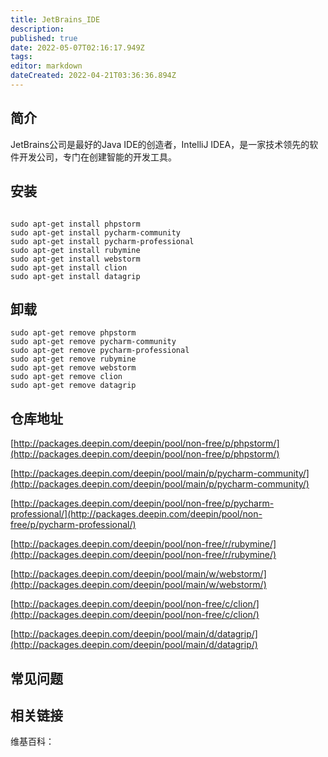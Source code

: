 ```yaml
---
title: JetBrains_IDE
description: 
published: true
date: 2022-05-07T02:16:17.949Z
tags: 
editor: markdown
dateCreated: 2022-04-21T03:36:36.894Z
---
```


## 简介

JetBrains公司是最好的Java IDE的创造者，IntelliJ IDEA，是一家技术领先的软件开发公司，专门在创建智能的开发工具。

## 安装

```

sudo apt-get install phpstorm
sudo apt-get install pycharm-community
sudo apt-get install pycharm-professional
sudo apt-get install rubymine
sudo apt-get install webstorm
sudo apt-get install clion
sudo apt-get install datagrip

```

## 卸载

```
sudo apt-get remove phpstorm
sudo apt-get remove pycharm-community
sudo apt-get remove pycharm-professional
sudo apt-get remove rubymine
sudo apt-get remove webstorm
sudo apt-get remove clion
sudo apt-get remove datagrip

```

## 仓库地址

[http://packages.deepin.com/deepin/pool/non-free/p/phpstorm/](http://packages.deepin.com/deepin/pool/non-free/p/phpstorm/)

[http://packages.deepin.com/deepin/pool/main/p/pycharm-community/](http://packages.deepin.com/deepin/pool/main/p/pycharm-community/)

[http://packages.deepin.com/deepin/pool/non-free/p/pycharm-professional/](http://packages.deepin.com/deepin/pool/non-free/p/pycharm-professional/)

[http://packages.deepin.com/deepin/pool/non-free/r/rubymine/](http://packages.deepin.com/deepin/pool/non-free/r/rubymine/)

[http://packages.deepin.com/deepin/pool/main/w/webstorm/](http://packages.deepin.com/deepin/pool/main/w/webstorm/)

[http://packages.deepin.com/deepin/pool/non-free/c/clion/](http://packages.deepin.com/deepin/pool/non-free/c/clion/)

[http://packages.deepin.com/deepin/pool/main/d/datagrip/](http://packages.deepin.com/deepin/pool/main/d/datagrip/)


## 常见问题


## 相关链接

维基百科：